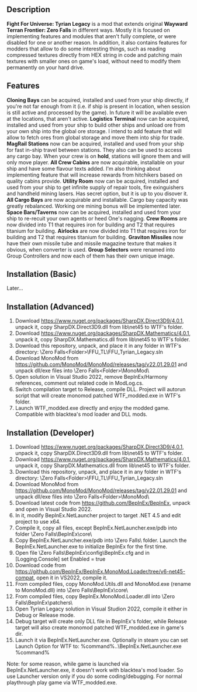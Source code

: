 ## Description
**Fight For Universe: Tyrian Legacy** is a mod that extends original **Wayward Terran Frontier: Zero Falls** in different ways. Mostly it is focused on implementing features and modules that aren't fully complete, or were disabled for one or another reason. In addition, it also contains features for modders that allow to do some interesting things, such as reading compressed textures directly from HEX string in code and patching main textures with smaller ones on game's load, without need to modify them permanently on your hard drive.


## Features
**Cloning Bays** can be acquired, installed and used from your ship directly, if you're not far enough from it (i.e. if ship is present in location, when session is still active and processed by the game). In future it will be available even at the locations, that aren't active.
**Logistics Terminal** now can be acquired, installed and used from your ship to build other ships and unload ore from your own ship into the global ore storage. I intend to add feature that will allow to fetch ores from global storage and move them into ship for trade.
**MagRail Stations** now can be acquired, installed and used from your ship for fast in-ship travel between stations. They also can be used to access any cargo bay. When your crew is on **hold**, stations will ignore them and will only move player.
**All Crew Cabins** are now acquirable, installable on your ship and have some flavour texts added. I'm also thinking about implementing feature that will increase rewards from hitchikers based on quality cabins provide.
**Utility Room** now can be acquired, installed and used from your ship to get infinite supply of repair tools, fire exinguishers and handheld mining lasers. Has secret option, but it is up to you disover it.
**All Cargo Bays** are now acquirable and installable. Cargo bay capacity was greatly rebalanced. Working ore mining bonus will be implemented later.
**Space Bars/Taverns** now can be acquired, installed and used from your ship to re-recuit your own agents or heed One's nagging.
**Crew Rooms** are now divided into T1 that requires iron for building and T2 that requires titanium for building.
**Airlocks** are now divided into T1 that requires iron for building and T2 that requires titanium for building.
**Graviton Missiles** now have their own missile tube and missile magazine texture that makes it obvious, when converter is used.
**Group Selectors** were renamed into Group Controllers and now each of them has their own unique image.

## Installation (Basic)
Later...

## Installation (Advanced)
1) Download https://www.nuget.org/packages/SharpDX.Direct3D9/4.0.1, unpack it, copy SharpDX.Direct3D9.dll from lib\net45 to WTF's folder.
2) Download https://www.nuget.org/packages/SharpDX.Mathematics/4.0.1, unpack it, copy SharpDX.Mathematics.dll from lib\net45 to WTF's folder.
3) Download this repository, unpack, and place it in any folder in WTF's directory: \Zero Falls\<Folder>\FFU_TL\FFU_Tyrian_Legacy.sln
4) Download MonoMod from https://github.com/MonoMod/MonoMod/releases/tag/v22.01.29.01 and unpack dll/exe files into \Zero Falls\<Folder>\MonoMod\
5) Open solution in Visual Studio 2022, remove BepInEx/Harmony references, comment out related code in ModLog.cs.
6) Switch compilation target to Release, compile DLL. Project will autorun script that will create monomod patched WTF_modded.exe in WTF's folder.
7) Launch WTF_modded.exe directly and enjoy the modded game. Compatible with blacktea's mod loader and DLL mods.

## Installation (Developer)
1) Download https://www.nuget.org/packages/SharpDX.Direct3D9/4.0.1, unpack it, copy SharpDX.Direct3D9.dll from lib\net45 to WTF's folder.
2) Download https://www.nuget.org/packages/SharpDX.Mathematics/4.0.1, unpack it, copy SharpDX.Mathematics.dll from lib\net45 to WTF's folder.
3) Download this repository, unpack, and place it in any folder in WTF's directory: \Zero Falls\<Folder>\FFU_TL\FFU_Tyrian_Legacy.sln
4) Download MonoMod from https://github.com/MonoMod/MonoMod/releases/tag/v22.01.29.01 and unpack dll/exe files into \Zero Falls\<Folder>\MonoMod\
5) Download latest code from https://github.com/BepInEx/BepInEx, unpack and open in Visual Studio 2022.
6) In it, modify BepInEx.NetLauncher project to target .NET 4.5 and edit project to use <PlatformTarget>x64</PlatformTarget>.
7) Compile it, copy all files, except BepInEx.NetLauncher.exe/pdb into folder \Zero Falls\BepInEx\core\
8) Copy BepInEx.NetLauncher.exe/pdb into \Zero Falls\ folder. Launch the BepInEx.NetLauncher.exe to initialize BepInEx for the first time.
9) Open file \Zero Falls\BepInEx\config\BepInEx.cfg and in [Logging.Console] set Enabled = true
10) Download code from https://github.com/BepInEx/BepInEx.MonoMod.Loader/tree/v6-net45-compat, open it in VS2022, compile it.
11) From compiled files, copy MonoMod.Utils.dll and MonoMod.exe (rename to MonoMod.dll) into \Zero Falls\BepInEx\core\
12) From compiled files, copy BepInEx.MonoMod.Loader.dll into \Zero Falls\BepInEx\patchers\
13) Open Tyrian Legacy solution in Visual Studion 2022, compile it either in Debug or Release mode.
14) Debug target will create only DLL file in BepInEx's folder, while Release target will also create monomod patched WTF_modded.exe in game's dir.
15) Launch it via BepInEx.NetLauncher.exe. Optionally in steam you can set Launch Option for WTF to: %command%\..\BepInEx.NetLauncher.exe %command%

Note: for some reason, while game is launched via BepInEx.NetLauncher.exe, it doesn't work with blacktea's mod loader. So use Launcher version only if you do some coding/debugging. For normal playthrough play game via WTF_modded.exe.